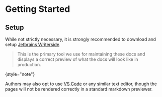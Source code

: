 # Getting Started

## Setup

While not strictly necessary, it is strongly recommended to download and setup [Jetbrains Writerside](https://www.jetbrains.com/writerside/).

> This is the primary tool we use for maintaining these docs and displays a correct preview of what the docs will look like in production.
> 
{style="note"}

Authors may also opt to use [VS Code](https://code.visualstudio.com/) or any similar text editor, though the pages will not be rendered correctly in a standard markdown previewer.

